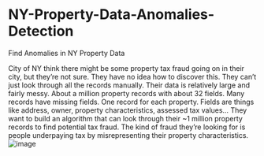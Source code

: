 # NY-Property-Data-Anomalies-Detection
Find Anomalies in NY Property Data

City of NY think there might be some property tax fraud going on in their city, but they’re not sure.
They have no idea how to discover this. They can’t just look through all the records manually.
Their data is relatively large and fairly messy. About a million property records with about 32 fields. Many records have missing fields.
One record for each property. Fields are things like address, owner, property characteristics, assessed tax values…
They want to build an algorithm that can look through their ~1 million property records to find potential tax fraud.
The kind of fraud they’re looking for is people underpaying tax by misrepresenting their property characteristics.
![image](https://user-images.githubusercontent.com/72418274/117062773-b5539800-acd8-11eb-9b41-ea55217659b6.png)
